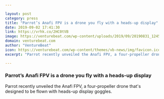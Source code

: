 ```yaml
---

layout: post
category: press
title: "Parrot’s Anafi FPV is a drone you fly with a heads-up display"
date: 2019-09-02 17:41:30
link: https://vrhk.co/2HC0tVB
image: https://venturebeat.com/wp-content/uploads/2019/09/20190831_124509_HDR.jpg?w=1200&strip=all
domain: venturebeat.com
author: "VentureBeat"
icon: https://venturebeat.com/wp-content/themes/vb-news/img/favicon.ico
excerpt: "Parrot recently unveiled the Anafi FPV, a four-propeller drone that's designed to be flown with heads-up display goggles."

---
```


### Parrot’s Anafi FPV is a drone you fly with a heads-up display

Parrot recently unveiled the Anafi FPV, a four-propeller drone that's designed to be flown with heads-up display goggles.